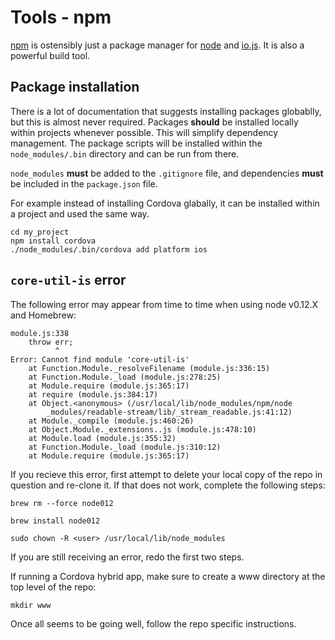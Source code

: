 # Tools - npm

[npm](https://www.npmjs.com/) is ostensibly just a package manager for
[node](https://nodejs.org/) and [io.js](https://iojs.org/en/index.html). It is
also a powerful build tool.

## Package installation

There is a lot of documentation that suggests installing packages globablly, but
this is almost never required. Packages **should** be installed locally within
projects whenever possible. This will simplify dependency management. The
package scripts will be installed within the `node_modules/.bin` directory and
can be run from there.

`node_modules` **must** be added to the `.gitignore` file, and dependencies
**must** be included in the `package.json` file.

For example instead of installing Cordova glabally, it can be installed within
a project and used the same way.

```
cd my_project
npm install cordova
./node_modules/.bin/cordova add platform ios
```

## `core-util-is` error

The following error may appear from time to time
when using node v0.12.X and Homebrew:

```
module.js:338
    throw err;
          ^
Error: Cannot find module 'core-util-is'
    at Function.Module._resolveFilename (module.js:336:15)
    at Function.Module._load (module.js:278:25)
    at Module.require (module.js:365:17)
    at require (module.js:384:17)
    at Object.<anonymous> (/usr/local/lib/node_modules/npm/node
        _modules/readable-stream/lib/_stream_readable.js:41:12)
    at Module._compile (module.js:460:26)
    at Object.Module._extensions..js (module.js:478:10)
    at Module.load (module.js:355:32)
    at Function.Module._load (module.js:310:12)
    at Module.require (module.js:365:17)
```

If you recieve this error, first attempt to delete your local copy of the
repo in question and re-clone it. If that does not work,
complete the following steps:

```
brew rm --force node012
```

```
brew install node012
```

```
sudo chown -R <user> /usr/local/lib/node_modules
```

If you are still receiving an error, redo the first two steps.

If running a Cordova hybrid app, make sure to
create a www directory at the top level of the repo:

```
mkdir www
```

Once all seems to be going well, follow the repo specific instructions.



